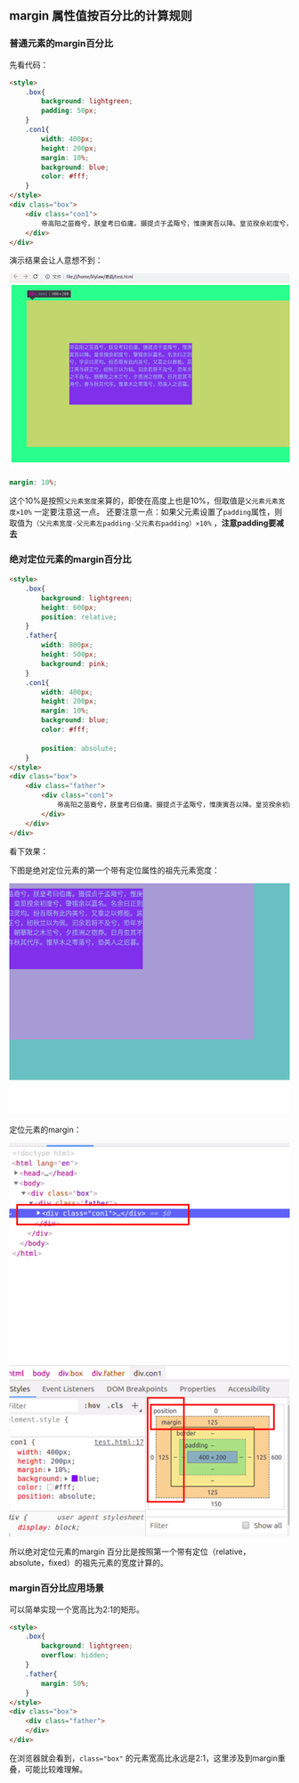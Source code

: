 ## margin 属性值按百分比的计算规则

### 普通元素的margin百分比
先看代码：
``` html
<style>
	.box{
		background: lightgreen;
		padding: 50px;
	}
	.con1{
		width: 400px;
		height: 200px;
		margin: 10%;
		background: blue;
		color: #fff;
	}
</style>
<div class="box">
	<div class="con1">
		帝高阳之苗裔兮，朕皇考曰伯庸。摄提贞于孟陬兮，惟庚寅吾以降。皇览揆余初度兮，肇锡余以嘉名。名余曰正则兮，字余曰灵均。纷吾既有此内美兮，又重之以修能。扈江离与辟芷兮，纫秋兰以为佩。汩余若将不及兮，恐年岁之不吾与。朝搴阰之木兰兮，夕揽洲之宿莽。日月忽其不淹兮，春与秋其代序。惟草木之零落兮，恐美人之迟暮。
	</div>
</div>
```
演示结果会让人意想不到：

![margin百分比](https://github.com/LilyLaw/css-learning/blob/master/img/margin百分比.png?raw=true)

``` scss
margin: 10%;
```
这个10%是按照`父元素宽度`来算的，即使在高度上也是10%，但取值是`父元素元素宽度×10%` 一定要注意这一点。
还要注意一点：如果父元素设置了`padding`属性，则取值为`（父元素宽度-父元素左padding-父元素右padding）×10%` ，**注意padding要减去**

### 绝对定位元素的margin百分比

``` html
<style>
	.box{
		background: lightgreen;
		height: 600px;
		position: relative;
	}
	.father{
		width: 800px;
		height: 500px;
		background: pink;
	}
	.con1{
		width: 400px;
		height: 200px;
		margin: 10%;
		background: blue;
		color: #fff;

		position: absolute;
	}
</style>
<div class="box">
	<div class="father">
    	<div class="con1">
    		帝高阳之苗裔兮，朕皇考曰伯庸。摄提贞于孟陬兮，惟庚寅吾以降。皇览揆余初度兮，肇锡余以嘉名。名余曰正则兮，字余曰灵均。纷吾既有此内美兮，又重之以修能。扈江离与辟芷兮，纫秋兰以为佩。汩余若将不及兮，恐年岁之不吾与。朝搴阰之木兰兮，夕揽洲之宿莽。日月忽其不淹兮，春与秋其代序。惟草木之零落兮，恐美人之迟暮。
    	</div>
	</div>
</div>
```
看下效果：

下图是绝对定位元素的第一个带有定位属性的祖先元素宽度：

![绝对定位元素的带有定位属性的祖先元素宽度](https://github.com/LilyLaw/css-learning/blob/master/img/margin绝对定位1.png?raw=true)

定位元素的margin：

![绝对定位元素margin](https://github.com/LilyLaw/css-learning/blob/master/img/绝对定位元素margin.png?raw=true)

所以绝对定位元素的margin 百分比是按照第一个带有定位（relative，absolute，fixed）的祖先元素的宽度计算的。

### margin百分比应用场景

可以简单实现一个宽高比为2:1的矩形。
``` html
<style>
	.box{
		background: lightgreen;
		overflow: hidden;
	}
	.father{
		margin: 50%;
	}
</style>
<div class="box">
	<div class="father">
	</div>
</div>
```
在浏览器就会看到，`class="box"` 的元素宽高比永远是2:1，这里涉及到margin重叠，可能比较难理解。






